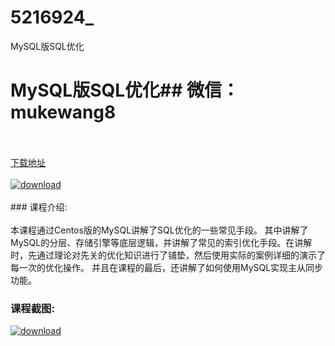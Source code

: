 # 5216924_
MySQL版SQL优化
# MySQL版SQL优化## 微信：mukewang8
<br/></br>[下载地址](http://www.36tz.cn/article/5216924 "下载地址")
<br/></br>[![download](http://36tz.cn/muke_img/2020_12_2-54.png "下载地址")](http://www.36tz.cn/article/5216924 "下载地址")
<br/></br>### 课程介绍:<br/></br>本课程通过Centos版的MySQL讲解了SQL优化的一些常见手段。
其中讲解了MySQL的分层、存储引擎等底层逻辑，并讲解了常见的索引优化手段。在讲解时，先通过理论对先关的优化知识进行了铺垫，然后使用实际的案例详细的演示了每一次的优化操作。
并且在课程的最后，还讲解了如何使用MySQL实现主从同步功能。

### 课程截图:
[![download](http://36tz.cn/muke_img/2020_12_1-59.png "下载地址")](http://www.36tz.cn/article/5216924 "下载地址")
